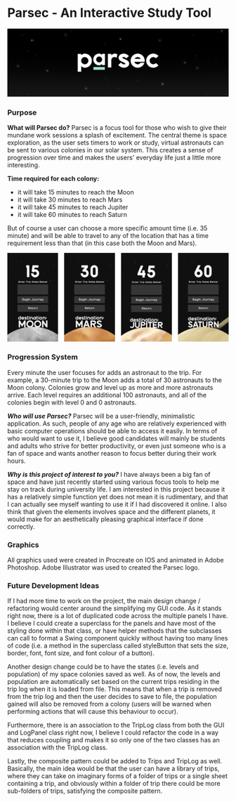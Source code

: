 # Parsec - An Interactive Study Tool

![Banner](Parsec_Banner.png)

### Purpose
**What will Parsec do?** Parsec is a focus tool for those who wish to give their mundane work sessions a splash of excitement. 
The central theme is space exploration, as the user sets timers to work or study, virtual astronauts can be sent to various colonies in our solar system. 
This creates a sense of progression over time and makes the users' everyday life just a little more interesting.

**Time required for each colony:**
- it will take 15 minutes to reach the Moon
- it will take 30 minutes to reach Mars
- it will take 45 minutes to reach Jupiter
- it will take 60 minutes to reach Saturn

But of course a user can choose a more specific amount time (i.e. 35 minute) and will be able to travel to any of the location that has a time requirement less than that (in this case both the Moon and Mars).

![UI](UI_Demo.png)

### Progression System

Every minute the user focuses for adds an astronaut to the trip. For example, a 30-minute trip to the Moon adds a 
total of 30 astronauts to the Moon colony. Colonies grow and level up as more and more astronauts arrive. Each level requires an additional 100 astronauts, and all of the colonies begin with level 0 and 0 astronauts. 


***Who will use Parsec?*** Parsec will be a user-friendly, minimalistic application. As such, people of 
any age who are relatively experienced with basic computer operations should be able to access it easily. In terms of 
who would want to use it, I believe good candidates will mainly be students and adults who strive for better 
productivity, or even just someone who is a fan of space and wants another reason to focus better during their work 
hours.

***Why is this project of interest to you?*** I have always been a big fan of space and have just recently started 
using various focus tools to help me stay on track during university life. I am interested in this project because 
it has a relatively simple function yet does not mean it is rudimentary, and that I can actually see myself wanting 
to use it if I had discovered it online. I also think that given the elements involves space and the different planets,
it would make for an aesthetically pleasing graphical interface if done correctly.

### Graphics
All graphics used were created in Procreate on IOS and animated in Adobe Photoshop. Adobe Illustrator was used to created the Parsec logo.

### Future Development Ideas

If I had more time to work on the project, the main design change / refactoring would center around the simplifying 
my GUI code. As it stands right now, there is a lot of duplicated code across the multiple panels I have. I 
believe I could create a superclass for the panels and have most of the styling done within that class, or have 
helper methods that the subclasses can call to format a Swing component quickly without having too many lines of 
code (i.e. a method in the superclass called styleButton that sets the size, border, font, font size, and font 
colour of a button). 

Another design change could be to have the states (i.e. levels and population) of my space colonies saved as well. 
As of now, the levels and population are automatically set based on the current trips residing in the trip log when 
it is loaded from file. This means that when a trip is removed from the trip log and then the user decides to save 
to file, the population gained will also be removed from a colony (users will be warned when performing actions that 
will cause this behaviour to occur).

Furthermore, there is an association to the TripLog class from both the GUI and LogPanel class right now, I believe 
I could refactor the code in a way that reduces coupling and makes it so only one of the two classes has an 
association with the TripLog class. 

Lastly, the composite pattern could be added to Trips and TripLog as well. Basically, the main idea would be that 
the user can have a library of trips, where they can take on imaginary forms of a folder of trips or a single sheet 
containing a trip, and obviously within a folder of trip there could be more sub-folders of trips, satisfying the 
composite pattern.
